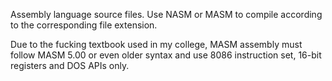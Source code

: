 Assembly language source files. Use NASM or MASM to compile according to the corresponding file extension.

Due to the fucking textbook used in my college, MASM assembly must follow MASM 5.00 or even older syntax and use 8086 instruction set, 16-bit registers and DOS APIs only.
